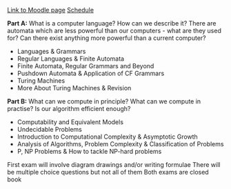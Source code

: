 [Link to Moodle page](https://moodle.port.ac.uk/course/view.php?id=21037)
[Schedule](https://docs.google.com/document/d/1haS0Ob_EypZmKvz99xZAXe-BanVIHQhRkWQc93Ci-bY/edit)

**Part A:**
What is a computer language? How can we describe it?
There are automata which are less powerful than our computers - what are they used for?
Can there exist anything more powerful than a current computer?

- Languages & Grammars
- Regular Languages & Finite Automata
- Finite Automata, Regular Grammars and Beyond
- Pushdown Automata & Application of CF Grammars
- Turing Machines
- More About Turing Machines & Revision

**Part B:**
What can we compute in principle?
What can we compute in practise? Is our algorithm efficient enough?

- Computability and Equivalent Models
- Undecidable Problems
- Introduction to Computational Complexity & Asymptotic Growth
- Analysis of Algorithms, Problem Complexity & Classification of Problems
- P, NP Problems & How to tackle NP-hard problems

First exam will involve diagram drawings and/or writing formulae
There will be multiple choice questions but not all of them
Both exams are closed book



